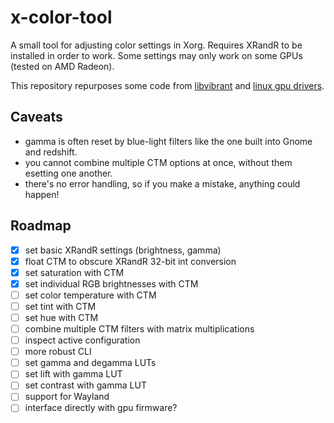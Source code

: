 # x-color-tool

A small tool for adjusting color settings in Xorg. Requires XRandR to be installed in order to work. Some settings may only work on some GPUs (tested on AMD Radeon).

This repository repurposes some code from [libvibrant]() and [linux gpu drivers]().

## Caveats

- gamma is often reset by blue-light filters like the one built into Gnome and redshift.
- you cannot combine multiple CTM options at once, without them esetting one another.
- there's no error handling, so if you make a mistake, anything could happen!

## Roadmap

- [x] set basic XRandR settings (brightness, gamma)
- [x] float CTM to obscure XRandR 32-bit int conversion
- [x] set saturation with CTM
- [x] set individual RGB brightnesses with CTM
- [ ] set color temperature with CTM
- [ ] set tint with CTM
- [ ] set hue with CTM
- [ ] combine multiple CTM filters with matrix multiplications
- [ ] inspect active configuration
- [ ] more robust CLI
- [ ] set gamma and degamma LUTs
- [ ] set lift with gamma LUT
- [ ] set contrast with gamma LUT
- [ ] support for Wayland
- [ ] interface directly with gpu firmware?